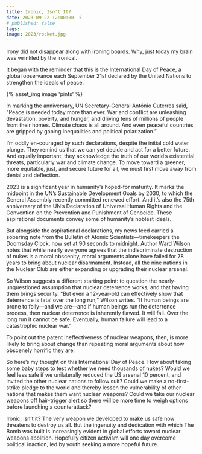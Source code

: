 ```yaml
---
title: Ironic, Isn't It?
date: 2023-09-22 12:00:00 -5
# published: false
tags:
image: 2023/rocket.jpg
---
```

Irony did not disappear along with ironing boards. Why, just today my brain was wrinkled by the ironical. 

It began with the reminder that this is the International Day of Peace, a global observance each September 21st declared by the United Nations to strengthen the ideals of peace. 
<!-- excerpt -->
{% asset_img image 'pints' %}

In marking the anniversary, UN Secretary-General António Guterres said, "Peace is needed today more than ever. War and conflict are unleashing devastation, poverty, and hunger, and driving tens of millions of people from their homes. Climate chaos is all around. And even peaceful countries are gripped by gaping inequalities and political polarization.”

I’m oddly en-couraged by such declarations, despite the initial cold water plunge. They remind us that we can yet decide and act for a better future. And equally important, they acknowledge the truth of our world’s existential threats, particularly war and climate change. To move toward a greener, more equitable, just, and secure future for all, we must first move away from denial and deflection.  

2023 is a significant year in humanity’s hoped-for maturity. It marks the midpoint in the UN’s Sustainable Development Goals by 2030, to which the General Assembly recently committed renewed effort. And it’s also the 75th anniversary of the UN’s Declaration of Universal Human Rights and the Convention on the Prevention and Punishment of Genocide. These aspirational documents convey some of humanity’s noblest ideals. 

But alongside the aspirational declarations, my news feed carried a sobering note from the Bulletin of Atomic Scientists—timekeepers the Doomsday Clock, now set at 90 seconds to midnight. Author Ward Wilson notes that while nearly everyone agrees that the indiscriminate destruction of nukes is a moral obscenity, moral arguments alone have failed for 78 years to bring about nuclear disarmament. Instead, all the nine nations in the Nuclear Club are either expanding or upgrading their nuclear arsenal. 

So Wilson suggests a different starting point: to question the nearly-unquestioned assumption that nuclear deterrence works, and that having them brings security. “But even a 12-year-old can effectively show that deterrence is fatal over the long run,” Wilson writes. “If human beings are prone to folly—and we are—and if human beings run the deterrence process, then nuclear deterrence is inherently flawed. It will fail. Over the long run it cannot be safe. Eventually, human failure will lead to a catastrophic nuclear war.”

To point out the patent ineffectiveness of nuclear weapons, then, is more likely to bring about change than repeating moral arguments about how obscenely horrific they are. 

So here’s my thought on this International Day of Peace. How about taking some baby steps to test whether we need thousands of nukes? Would we feel less safe if we unilaterally reduced the US arsenal 10 percent, and invited the other nuclear nations to follow suit? Could we make a no-first-strike pledge to the world and thereby lessen the vulnerability of other nations that makes them want nuclear weapons? Could we take our nuclear weapons off hair-trigger alert so there will be more time to weigh options before launching a counterattack? 

Ironic, isn’t it? The very weapon we developed to make us safe now threatens to destroy us all. But the ingenuity and dedication with which The Bomb was built is increasingly evident in global efforts toward nuclear weapons abolition. Hopefully citizen activism will one day overcome political inaction, led by youth seeking a more hopeful future.
